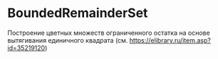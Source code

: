 # BoundedRemainderSet
Построение цветных множеств ограниченного остатка на основе вытягивания единичного квадрата (см. https://elibrary.ru/item.asp?id=35219120)
